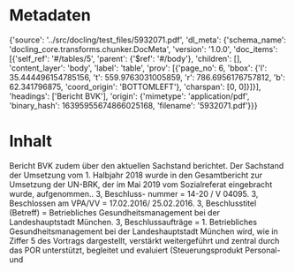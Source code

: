 # Metadaten
{'source': '../src/docling/test_files/5932071.pdf', 'dl_meta': {'schema_name': 'docling_core.transforms.chunker.DocMeta', 'version': '1.0.0', 'doc_items': [{'self_ref': '#/tables/5', 'parent': {'$ref': '#/body'}, 'children': [], 'content_layer': 'body', 'label': 'table', 'prov': [{'page_no': 6, 'bbox': {'l': 35.444496154785156, 't': 559.9763031005859, 'r': 786.6956176757812, 'b': 62.341796875, 'coord_origin': 'BOTTOMLEFT'}, 'charspan': [0, 0]}]}], 'headings': ['Bericht BVK'], 'origin': {'mimetype': 'application/pdf', 'binary_hash': 16395955674866025168, 'filename': '5932071.pdf'}}}

# Inhalt
Bericht BVK
zudem über den aktuellen Sachstand berichtet. Der Sachstand der Umsetzung vom 1. Halbjahr 2018 wurde in den Gesamtbericht zur Umsetzung der UN-BRK, der im Mai 2019 vom Sozialreferat eingebracht wurde, aufgenommen.. 3, Beschluss- nummer = 14-20 / V 04095. 3, Beschlossen am VPA/VV = 17.02.2016/ 25.02.2016. 3, Beschlusstitel (Betreff) = Betriebliches Gesundheitsmanagement bei der Landeshauptstadt München. 3, Beschlussaufträge = 1. Betriebliches Gesundheitsmanagement bei der Landeshauptstadt München wird, wie in Ziffer 5 des Vortrags dargestellt, verstärkt weitergeführt und zentral durch das POR unterstützt, begleitet und evaluiert (Steuerungsprodukt Personal- und